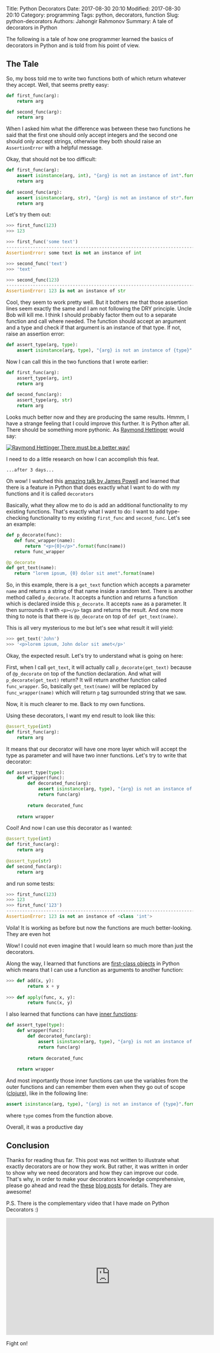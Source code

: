 Title: Python Decorators
Date: 2017-08-30 20:10
Modified: 2017-08-30 20:10
Category: programming
Tags: python, decorators, function
Slug: python-decorators
Authors: Jahongir Rahmonov
Summary: A tale of decorators in Python

The following is a tale of how one programmer learned the basics of decorators in Python and is told from his point of view.

## The Tale
So, my boss told me to write two functions both of which return whatever they accept. Well, that seems pretty easy:

```python
def first_func(arg):
    return arg

def second_func(arg):
    return arg
```
        
When I asked him what the difference was between these two functions he said that the first one should only accept integers and
the second one should only accept strings, otherwise they both should raise an `AssertionError` with a helpful message.

Okay, that should not be too difficult:

```python
def first_func(arg):
    assert isinstance(arg, int), "{arg} is not an instance of int".format(arg=arg)
    return arg
    
def second_func(arg):
    assert isinstance(arg, str), "{arg} is not an instance of str".format(arg=arg)
    return arg
```
        
Let's try them out:

```python
>>> first_func(123)
>>> 123

>>> first_func('some text')
---------------------------------------------------------------------------
AssertionError: some text is not an instance of int

>>> second_func('text')
>>> 'text'

>>> second_func(123)
---------------------------------------------------------------------------
AssertionError: 123 is not an instance of str
```
    
Cool, they seem to work pretty well. But it bothers me that those assertion lines seem exactly the same and I am not following
the DRY principle. Uncle Bob will kill me. I think I should probably factor them out to a separate function and call where needed.
The function should accept an argument and a type and check if that argument is an instance of that type. If not, raise an assertion error:

```python
def assert_type(arg, type):
    assert isinstance(arg, type), "{arg} is not an instance of {type}".format(arg=arg, type=type)
```
        
Now I can call this in the two functions that I wrote earlier:

```python
def first_func(arg):
    assert_type(arg, int)
    return arg
    
def second_func(arg):
    assert_type(arg, str)
    return arg
```
 
Looks much better now and they are producing the same results. Hmmm, I have a strange feeling that I could improve this further. 
It is Python after all. There should be something more pythonic. As [Raymond Hettinger](https://twitter.com/raymondh) would say:
 
<div class="gallery medium">
    <a href="/static/images/post-images/python-decorators/raymondhettinger.jpg" rel="lightbox" title="Raymond Hettinger">
        <img src="https://s3.amazonaws.com/rahmonov.me/post-images/python-decorators/raymondhettinger.jpg" alt="Raymond Hettinger">
        <span>There must be a better way!</span>
    </a>
</div> 
 
I need to do a little research on how I can accomplish this feat.
 
    ...after 3 days...
 
Oh wow! I watched this [amazing talk by James Powell](https://www.youtube.com/watch?v=7lmCu8wz8ro) and learned that there is a feature
in Python that does exactly what I want to do with my functions and it is called `decorators` <i class="em em-tada"></i>

Basically, what they allow me to do is add an additional functionality to my existing functions. That's exactly what I want to do: I want
to add type-checking functionality to my existing `first_func` and `second_func`. Let's see an example:

```python
def p_decorate(func):
   def func_wrapper(name):
       return "<p>{0}</p>".format(func(name))
   return func_wrapper

@p_decorate
def get_text(name):
   return "lorem ipsum, {0} dolor sit amet".format(name)
```
   
 
So, in this example, there is a `get_text` function which accepts a parameter `name` and returns a string of that name inside a random text.
There is another method called `p_decorate`. It accepts a function and returns a function which is declared inside this `p_decorate`. It accepts
`name` as a parameter. It then surrounds it with `<p></p>` tags and returns the result. And one more thing to note is that there is
`@p_decorate` on top of `def get_text(name)`.
  
This is all very mysterious to me but let's see what result it will yield:
  
```python
>>> get_text('John')
>>> '<p>lorem ipsum, John dolor sit amet</p>'
```
    
Okay, the expected result. Let's try to understand what is going on here:
    
First, when I call `get_text`, it will actually call `p_decorate(get_text)` because of `@p_decorate` on top of the function declaration.
And what will `p_decorate(get_text)` return? It will return another function called `func_wrapper`. So, basically 
`get_text(name)` will be replaced by `func_wrapper(name)` which will return `p` tag surrounded string that we saw.

Now, it is much clearer to me. Back to my own functions. 

Using these decorators, I want my end result to look like this:

```python
@assert_type(int)
def first_func(arg):
    return arg
```
            
It means that our decorator will have one more layer which will accept the type as parameter and will have two inner functions. Let's 
try to write that decorator:

```python
def assert_type(type):
    def wrapper(func):
        def decorated_func(arg):
            assert isinstance(arg, type), "{arg} is not an instance of {type}".format(arg=arg, type=type)
            return func(arg)
            
        return decorated_func
        
    return wrapper
```
        
Cool! And now I can use this decorator as I wanted:

```python
@assert_type(int)
def first_func(arg):
    return arg
    
@assert_type(str)
def second_func(arg):
    return arg
```
        
and run some tests:
        
```python
>>> first_func(123)
>>> 123
>>> first_func('123')
---------------------------------------------------------------------------
AssertionError: 123 is not an instance of <class 'int'>
```

Voila! It is working as before but now the functions are much better-looking. They are even hot <i class="em em-fire"></i><i class="em em-heart_eyes"></i>

Wow! I could not even imagine that I would learn so much more than just the decorators. 

Along the way, I learned that functions are [first-class objects](https://dbader.org/blog/python-first-class-functions) in Python which means that I can use a function as arguments to another function:

```python
>>> def add(x, y):
        return x + y
        
>>> def apply(func, x, y):
        return func(x, y)
```

I also learned that functions can have [inner functions](http://www.devshed.com/c/a/python/nested-functions-in-python/):

```python
def assert_type(type):
    def wrapper(func):
        def decorated_func(arg):
            assert isinstance(arg, type), "{arg} is not an instance of {type}".format(arg=arg, type=type)
            return func(arg)
            
        return decorated_func
        
    return wrapper
```
        
And most importantly those inner functions can use the variables from the outer functions and can remember them even when 
they go out of scope ([clojure](https://www.programiz.com/python-programming/closure)), like in the following line:

```python
assert isinstance(arg, type), "{arg} is not an instance of {type}".format(arg=arg, type=type)
```
    
where `type` comes from the function above.

Overall, it was a productive day <i class="em em-sunglasses"></i>

## Conclusion
Thanks for reading thus far. This post was not written to illustrate what exactly decorators are or how they work. But rather, it was
written in order to show why we need decorators and how they can improve our code. That's why, in order to make your decorators knowledge
comprehensive, please go ahead and read the [these](http://simeonfranklin.com/blog/2012/jul/1/python-decorators-in-12-steps/) 
[blog posts](https://www.thecodeship.com/patterns/guide-to-python-function-decorators/) for details. They are awesome!

P.S. There is the complementary video that I have made on Python Decorators :)

<iframe width="560" height="315" src="https://www.youtube.com/embed/IJTwV548Qn0" frameborder="0" allowfullscreen></iframe>

Fight on!